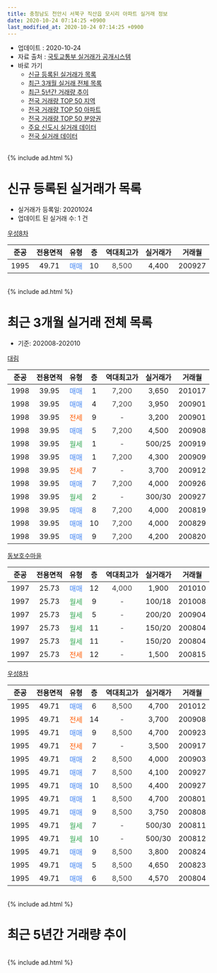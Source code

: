 ```yaml
---
title: 충청남도 천안시 서북구 직산읍 모시리 아파트 실거래 정보
date: 2020-10-24 07:14:25 +0900
last_modified_at: 2020-10-24 07:14:25 +0900
---
```


* 업데이트 : 2020-10-24
* 자료 출처 : [국토교통부 실거래가 공개시스템](http://rt.molit.go.kr)
* 바로 가기
    * [신규 등록된 실거래가 목록](#신규-등록된-실거래가-목록)
    * [최근 3개월 실거래 전체 목록](#최근-3개월-실거래-전체-목록)
    * [최근 5년간 거래량 추이](#최근-5년간-거래량-추이)
    * [전국 거래량 TOP 50 지역](https://inasie.github.io/apt-trade-info/최근-3개월-전국에서-가장-거래가-많이-발생한-지역)
    * [전국 거래량 TOP 50 아파트](https://inasie.github.io/apt-trade-info/최근-3개월-전국에서-가장-거래가-많이-발생한-아파트)
    * [전국 거래량 TOP 50 분양권](https://inasie.github.io/apt-trade-info/최근-3개월-전국에서-가장-거래가-많이-발생한-분양권)
    * [주요 신도시 실거래 데이터](https://inasie.github.io/apt-trade-info/주요-신도시)
    * [전국 실거래 데이터](https://inasie.github.io/apt-trade-info/전국)
<br>
{% include ad.html %}
<br>

# 신규 등록된 실거래가 목록
* 실거래가 등록일: 20201024
* 업데이트 된 실거래 수: 1 건


[우성8차](https://search.naver.com/search.naver?query=%EC%B6%A9%EC%B2%AD%EB%82%A8%EB%8F%84+%EC%B2%9C%EC%95%88%EC%8B%9C+%EC%84%9C%EB%B6%81%EA%B5%AC+%EC%A7%81%EC%82%B0%EC%9D%8D+%EB%AA%A8%EC%8B%9C%EB%A6%AC+%EC%9A%B0%EC%84%B18%EC%B0%A8)

|준공|전용면적|유형|층|역대최고가|실거래가|거래월|
|:---:|:---:|:---:|:---:|:---:|:---:|:---:|
|1995|49.71|<span style="color:#4285f3">매매</span>|10|<span style="color:#444444">8,500</span>|4,400|200927|


<br>
{% include ad.html %}
<br>

# 최근 3개월 실거래 전체 목록
* 기준: 202008-202010


[대림](https://search.naver.com/search.naver?query=%EC%B6%A9%EC%B2%AD%EB%82%A8%EB%8F%84+%EC%B2%9C%EC%95%88%EC%8B%9C+%EC%84%9C%EB%B6%81%EA%B5%AC+%EC%A7%81%EC%82%B0%EC%9D%8D+%EB%AA%A8%EC%8B%9C%EB%A6%AC+%EB%8C%80%EB%A6%BC)

|준공|전용면적|유형|층|역대최고가|실거래가|거래월|
|:---:|:---:|:---:|:---:|:---:|:---:|:---:|
|1998|39.95|<span style="color:#4285f3">매매</span>|1|<span style="color:#444444">7,200</span>|3,650|201017|
|1998|39.95|<span style="color:#4285f3">매매</span>|4|<span style="color:#444444">7,200</span>|3,950|200901|
|1998|39.95|<span style="color:#ff5a00">전세</span>|9|<span style="color:#444444">-</span>|3,200|200901|
|1998|39.95|<span style="color:#4285f3">매매</span>|5|<span style="color:#444444">7,200</span>|4,500|200908|
|1998|39.95|<span style="color:#34a853">월세</span>|1|<span style="color:#444444">-</span>|500/25|200919|
|1998|39.95|<span style="color:#4285f3">매매</span>|1|<span style="color:#444444">7,200</span>|4,300|200909|
|1998|39.95|<span style="color:#ff5a00">전세</span>|7|<span style="color:#444444">-</span>|3,700|200912|
|1998|39.95|<span style="color:#4285f3">매매</span>|7|<span style="color:#444444">7,200</span>|4,000|200926|
|1998|39.95|<span style="color:#34a853">월세</span>|2|<span style="color:#444444">-</span>|300/30|200927|
|1998|39.95|<span style="color:#4285f3">매매</span>|8|<span style="color:#444444">7,200</span>|4,000|200819|
|1998|39.95|<span style="color:#4285f3">매매</span>|10|<span style="color:#444444">7,200</span>|4,000|200829|
|1998|39.95|<span style="color:#4285f3">매매</span>|9|<span style="color:#444444">7,200</span>|4,200|200820|

[동보호수마을](https://search.naver.com/search.naver?query=%EC%B6%A9%EC%B2%AD%EB%82%A8%EB%8F%84+%EC%B2%9C%EC%95%88%EC%8B%9C+%EC%84%9C%EB%B6%81%EA%B5%AC+%EC%A7%81%EC%82%B0%EC%9D%8D+%EB%AA%A8%EC%8B%9C%EB%A6%AC+%EB%8F%99%EB%B3%B4%ED%98%B8%EC%88%98%EB%A7%88%EC%9D%84)

|준공|전용면적|유형|층|역대최고가|실거래가|거래월|
|:---:|:---:|:---:|:---:|:---:|:---:|:---:|
|1997|25.73|<span style="color:#4285f3">매매</span>|12|<span style="color:#444444">4,000</span>|1,900|201010|
|1997|25.73|<span style="color:#34a853">월세</span>|9|<span style="color:#444444">-</span>|100/18|201008|
|1997|25.73|<span style="color:#34a853">월세</span>|5|<span style="color:#444444">-</span>|200/20|200904|
|1997|25.73|<span style="color:#34a853">월세</span>|11|<span style="color:#444444">-</span>|150/20|200804|
|1997|25.73|<span style="color:#34a853">월세</span>|11|<span style="color:#444444">-</span>|150/20|200804|
|1997|25.73|<span style="color:#ff5a00">전세</span>|12|<span style="color:#444444">-</span>|1,500|200815|

[우성8차](https://search.naver.com/search.naver?query=%EC%B6%A9%EC%B2%AD%EB%82%A8%EB%8F%84+%EC%B2%9C%EC%95%88%EC%8B%9C+%EC%84%9C%EB%B6%81%EA%B5%AC+%EC%A7%81%EC%82%B0%EC%9D%8D+%EB%AA%A8%EC%8B%9C%EB%A6%AC+%EC%9A%B0%EC%84%B18%EC%B0%A8)

|준공|전용면적|유형|층|역대최고가|실거래가|거래월|
|:---:|:---:|:---:|:---:|:---:|:---:|:---:|
|1995|49.71|<span style="color:#4285f3">매매</span>|6|<span style="color:#444444">8,500</span>|4,700|201012|
|1995|49.71|<span style="color:#ff5a00">전세</span>|14|<span style="color:#444444">-</span>|3,700|200908|
|1995|49.71|<span style="color:#4285f3">매매</span>|9|<span style="color:#444444">8,500</span>|4,700|200923|
|1995|49.71|<span style="color:#ff5a00">전세</span>|7|<span style="color:#444444">-</span>|3,500|200917|
|1995|49.71|<span style="color:#4285f3">매매</span>|2|<span style="color:#444444">8,500</span>|4,000|200903|
|1995|49.71|<span style="color:#4285f3">매매</span>|7|<span style="color:#444444">8,500</span>|4,100|200927|
|1995|49.71|<span style="color:#4285f3">매매</span>|10|<span style="color:#444444">8,500</span>|4,400|200927|
|1995|49.71|<span style="color:#4285f3">매매</span>|1|<span style="color:#444444">8,500</span>|4,700|200801|
|1995|49.71|<span style="color:#4285f3">매매</span>|9|<span style="color:#444444">8,500</span>|3,750|200808|
|1995|49.71|<span style="color:#34a853">월세</span>|7|<span style="color:#444444">-</span>|500/30|200811|
|1995|49.71|<span style="color:#34a853">월세</span>|10|<span style="color:#444444">-</span>|500/30|200812|
|1995|49.71|<span style="color:#4285f3">매매</span>|9|<span style="color:#444444">8,500</span>|3,800|200824|
|1995|49.71|<span style="color:#4285f3">매매</span>|5|<span style="color:#444444">8,500</span>|4,650|200823|
|1995|49.71|<span style="color:#4285f3">매매</span>|6|<span style="color:#444444">8,500</span>|4,570|200804|


<br>
{% include ad.html %}
<br>

# 최근 5년간 거래량 추이


<div style="width:100%;">
    <canvas id="deal_progress" height="200"></canvas>
</div>

<script>
new Chart(document.getElementById("deal_progress"), {
    type: 'line',
    data: {
        labels: ['201510','201511','201512','201601','201602','201603','201604','201605','201606','201607','201608','201609','201610','201611','201612','201701','201702','201703','201704','201705','201706','201707','201708','201709','201710','201711','201712','201801','201802','201803','201804','201805','201806','201807','201808','201809','201810','201811','201812','201901','201902','201903','201904','201905','201906','201907','201908','201909','201910','201911','201912','202001','202002','202003','202004','202005','202006','202007','202008','202009','202010'],
        datasets: [{
            label: '매매',
            pointRadius: 1,
            data: [14, 6, 3, 8, 6, 7, 9, 16, 10, 9, 14, 3, 15, 12, 8, 9, 9, 10, 12, 10, 6, 8, 11, 11, 8, 6, 7, 8, 7, 10, 7, 21, 15, 6, 8, 5, 11, 11, 5, 8, 7, 8, 20, 15, 15, 12, 5, 5, 5, 14, 8, 5, 19, 9, 9, 7, 24, 17, 8, 8, 3],
            borderColor: "rgba(255, 201, 14, 1)",
            backgroundColor: "rgba(255, 201, 14, 0.5)",
            fill: false,
            lineTension: 0
        },{
            label: '전월세',
            pointRadius: 1,
            data: [11, 10, 9, 5, 10, 13, 9, 8, 4, 8, 11, 6, 7, 10, 10, 4, 13, 11, 6, 9, 7, 4, 11, 13, 9, 14, 5, 10, 5, 17, 9, 12, 11, 5, 7, 9, 10, 7, 9, 5, 4, 10, 11, 1, 6, 8, 5, 7, 4, 11, 11, 1, 5, 11, 12, 5, 10, 22, 5, 7, 1],
            borderColor: "rgba(0, 141, 185, 1)",
            backgroundColor: "rgba(0, 141, 185, 0.5)",
            fill: false,
            lineTension: 0
        }
        ]
    },
    options: {
        responsive: true,
        title: {
            display: false
        },
        tooltips: {
            mode: 'index',
            intersect: false
        },
        hover: {
            mode: 'nearest',
            intersect: true
        },
        scales: {
            xAxes: [{
                display: true,
                scaleLabel: {
                    display: true,
                    labelString: '년/월'
                }
            }],
            yAxes: [{
                display: true,
                ticks: {
                    suggestedMin: 0,
                },
                scaleLabel: {
                    display: true,
                    labelString: '실거래 수'
                }
            }]
        }
    }
});

</script>


<br>
{% include ad.html %}
<br>

